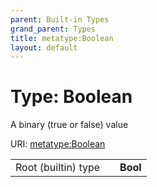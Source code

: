 ```yaml
---
parent: Built-in Types
grand_parent: Types
title: metatype:Boolean
layout: default
---
```


# Type: Boolean


A binary (true or false) value

URI: [metatype:Boolean](https://biolink.github.io/biolinkml/docs/types/Boolean)

|  |  |  |
| --- | --- | --- |
| Root (builtin) type | | **Bool** |
